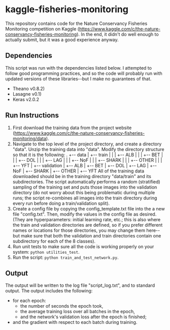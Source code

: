 # kaggle-fisheries-monitoring

This repository contains code for the Nature Conservancy Fisheries Monitoring competition on Kaggle (https://www.kaggle.com/c/the-nature-conservancy-fisheries-monitoring). In the end, it didn't do well enough to actually submit, but it was a good experience anyway. 

## Dependencies

This script was run with the dependencies listed below. I attempted to follow good programming practices, and so the code will probably run with updated versions of these libraries--but I make no guarantees of that. 
- Theano v0.8.2)
- Lasagne v0.1)
- Keras v2.0.2

## Run Instructions

1. First download the training data from the project website (https://www.kaggle.com/c/the-nature-conservancy-fisheries-monitoring/data). 
2. Navigate to the top level of the project directory, and create a directory "data". Unzip the training data into "data". Modify the directory structure so that it is the following:
.
+-- data
    |
    +-- train
    |   |
    |   +-- ALB
    |   |
    |   +-- BET
    |   |
    |   +-- DOL
    |   |
    |   +-- LAG
    |   |
    |   +-- NoF
    |   |
    |   +-- SHARK
    |   |
    |   +-- OTHER
    |   |
    |   +-- YFT
    |
    +-- validation
        |
        +-- ALB
        |
        +-- BET
        |
        +-- DOL
        |
        +-- LAG
        |
        +-- NoF
        |
        +-- SHARK
        |
        +-- OTHER
        |
        +-- YFT
All of the training data downloaded should be in the training directory "data/train" and its subdirectories. The script automatically performs a random (stratified) sampling of the training set and puts those images into the validation directory (do not worry about this being problematic during multiple runs; the script re-combines all images into the train directory during every run before doing a train/validation split). 
3. Create a config file by copying the config_template.txt file into the a new file "config.txt". Then, modify the values in the config file as desired. (They are hyperparameters: initial learning rate, etc.; this is also where the train and validation directories are defined, so if you prefer different names or locations for those directories, you may change them here--but make sure that both the validation and train directories contain one subdirectory for each of the 8 classes). 
4. Run unit tests to make sure all the code is working properly on your system: `python utilities_test`. 
5. Run the script: `python train_and_test_network.py`. 

## Output

The output will be written to the log file "script_log.txt", and to standard output. The output includes the following:
* for each epoch:
    * the number of seconds the epoch took,
    * the average training loss over all batches in the epoch,
    * and the network's validation loss after the epoch is finished;
* and the gradient with respect to each batch during training.

